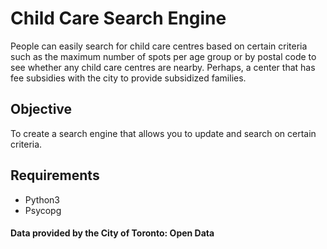# Child Care Search Engine
People can easily search for child care centres based on certain criteria such as the maximum number of spots per age group or by postal code to see whether any child care centres are nearby. Perhaps, a center that has fee subsidies with the city to provide subsidized families.

## Objective
To create a search engine that allows you to update and search on certain criteria.

## Requirements
* Python3
* Psycopg


#### Data provided by the City of Toronto: Open Data
